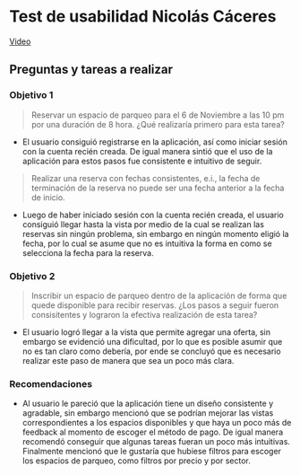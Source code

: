 # Test de usabilidad Nicolás Cáceres 

[Video](https://youtu.be/6DJazXyBvn0)

## Preguntas y tareas a realizar

### Objetivo 1
> Reservar un espacio de parqueo para el 6 de Noviembre a las 10 pm por una duración de 8 hora. ¿Qué realizaría primero para esta tarea?

* El usuario consiguió registrarse en la aplicación, así como iniciar sesión con la cuenta recién creada. De igual manera sintió que el uso de la aplicación para estos pasos fue consistente e intuitivo de seguir. 

> Realizar una reserva con fechas consistentes, e.i., la fecha de terminación de la reserva no puede ser una fecha anterior a la fecha de inicio.

* Luego de haber iniciado sesión con la cuenta recién creada, el usuario consiguió llegar hasta la vista por medio de la cual se realizan las reservas sin ningún problema, sin embargo en ningún momento eligió la fecha, por lo cual se asume que no es intuitiva la forma en como se selecciona la fecha para la reserva.

### Objetivo 2 
> Inscribir un espacio de parqueo dentro de la aplicación de forma que quede disponible para recibir reservas. ¿Los pasos a seguir fueron consisitentes y lograron la efectiva realización de esta tarea?

* El usuario logró llegar a la vista que permite agregar una oferta, sin embargo se evidenció una dificultad, por lo que es posible asumir que no es tan claro como debería, por ende se concluyó que es necesario realizar este paso de manera que sea un poco más clara.

### Recomendaciones

* Al usuario le pareció que la aplicación tiene un diseño consistente y agradable, sin embargo mencionó que se podrían mejorar las vistas correspondientes a los espacios disponibles y que haya un poco más de feedback al momento de escoger el método de pago. De igual manera recomendó conseguir que algunas tareas fueran un poco más intuitivas. Finalmente mencionó que le gustaría que hubiese filtros para escoger los espacios de parqueo, como filtros por precio y por sector.